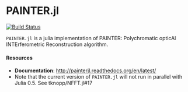 PAINTER.jl
==========

[![Build Status](https://travis-ci.org/andferrari/PAINTER.jl.svg?branch=master)](https://travis-ci.org/andferrari/PAINTER.jl)

``PAINTER.jl`` is a julia implementation of PAINTER: Polychromatic
opticAl INTErferometric Reconstruction algorithm.

#### Resources

* **Documentation**: <http://painterjl.readthedocs.org/en/latest/>
* Note that the current version of ``PAINTER.jl`` will not run in parallel with Julia 0.5.
See tknopp/NFFT.jl#17
